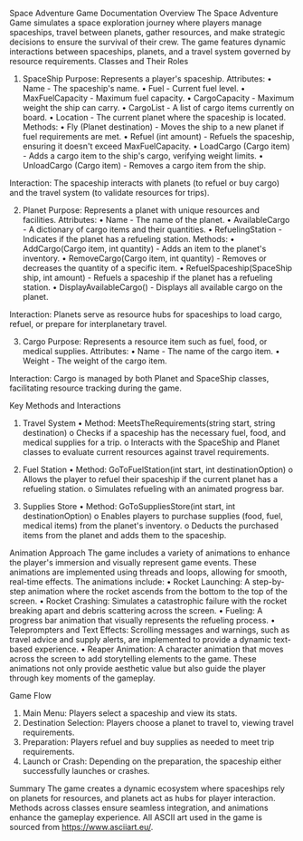 Space Adventure Game Documentation
Overview
The Space Adventure Game simulates a space exploration journey where players manage spaceships, travel between planets, gather resources, and make strategic decisions to ensure the survival of their crew. The game features dynamic interactions between spaceships, planets, and a travel system governed by resource requirements.
Classes and Their Roles
1. SpaceShip
Purpose: Represents a player's spaceship.
Attributes:
•	Name - The spaceship's name.
•	Fuel - Current fuel level.
•	MaxFuelCapacity - Maximum fuel capacity.
•	CargoCapacity - Maximum weight the ship can carry.
•	CargoList - A list of cargo items currently on board.
•	Location - The current planet where the spaceship is located.
Methods:
•	Fly (Planet destination) - Moves the ship to a new planet if fuel requirements are met.
•	Refuel (int amount) - Refuels the spaceship, ensuring it doesn't exceed MaxFuelCapacity.
•	LoadCargo (Cargo item) - Adds a cargo item to the ship's cargo, verifying weight limits.
•	UnloadCargo (Cargo item) - Removes a cargo item from the ship.

Interaction: The spaceship interacts with planets (to refuel or buy cargo) and the travel system (to validate resources for trips).

2. Planet
Purpose: Represents a planet with unique resources and facilities.
Attributes:
•	Name - The name of the planet.
•	AvailableCargo - A dictionary of cargo items and their quantities.
•	RefuelingStation - Indicates if the planet has a refueling station.
Methods:
•	AddCargo(Cargo item, int quantity) - Adds an item to the planet's inventory.
•	RemoveCargo(Cargo item, int quantity) - Removes or decreases the quantity of a specific item.
•	RefuelSpaceship(SpaceShip ship, int amount) - Refuels a spaceship if the planet has a refueling station.
•	DisplayAvailableCargo() - Displays all available cargo on the planet.

Interaction: Planets serve as resource hubs for spaceships to load cargo, refuel, or prepare for interplanetary travel.

3. Cargo
Purpose: Represents a resource item such as fuel, food, or medical supplies.
Attributes:
•	Name - The name of the cargo item.
•	Weight - The weight of the cargo item.

Interaction: Cargo is managed by both Planet and SpaceShip classes, facilitating resource tracking during the game.

Key Methods and Interactions
1. Travel System
•	Method: MeetsTheRequirements(string start, string destination)
o	Checks if a spaceship has the necessary fuel, food, and medical supplies for a trip.
o	Interacts with the SpaceShip and Planet classes to evaluate current resources against travel requirements.

2. Fuel Station
•	Method: GoToFuelStation(int start, int destinationOption)
o	Allows the player to refuel their spaceship if the current planet has a refueling station.
o	Simulates refueling with an animated progress bar.
3. Supplies Store
•	Method: GoToSuppliesStore(int start, int destinationOption)
o	Enables players to purchase supplies (food, fuel, medical items) from the planet's inventory.
o	Deducts the purchased items from the planet and adds them to the spaceship.

Animation Approach
The game includes a variety of animations to enhance the player's immersion and visually represent game events. These animations are implemented using threads and loops, allowing for smooth, real-time effects. The animations include:
•	Rocket Launching: A step-by-step animation where the rocket ascends from the bottom to the top of the screen.
•	Rocket Crashing: Simulates a catastrophic failure with the rocket breaking apart and debris scattering across the screen.
•	Fueling: A progress bar animation that visually represents the refueling process.
•	Teleprompters and Text Effects: Scrolling messages and warnings, such as travel advice and supply alerts, are implemented to provide a dynamic text-based experience.
•	Reaper Animation: A character animation that moves across the screen to add storytelling elements to the game.
These animations not only provide aesthetic value but also guide the player through key moments of the gameplay.


Game Flow
1.	Main Menu: Players select a spaceship and view its stats.
2.	Destination Selection: Players choose a planet to travel to, viewing travel requirements.
3.	Preparation: Players refuel and buy supplies as needed to meet trip requirements.
4.	Launch or Crash: Depending on the preparation, the spaceship either successfully launches or crashes.

Summary
The game creates a dynamic ecosystem where spaceships rely on planets for resources, and planets act as hubs for player interaction. Methods across classes ensure seamless integration, and animations enhance the gameplay experience.
All ASCII art used in the game is sourced from https://www.asciiart.eu/.

